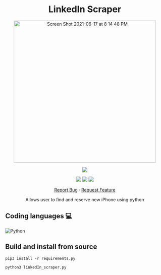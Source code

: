 <h1 align="center">
LinkedIn Scraper
</h1>

<p align="center">
  <img width="450" high="650" alt="Screen Shot 2021-06-17 at 8 14 48 PM" src="https://user-images.githubusercontent.com/73632576/123007680-9dd88780-d3ca-11eb-8838-b776963a74f0.png">
</p>

<p align="center">
<img src='https://madewithlove.vercel.app/ae?heart=true&template=for-the-badge'/>
</p>

<p align="center">
  <img src='https://img.shields.io/github/license/shygorilla/LinkedIn-Scraper'/>
   <img src="https://img.shields.io/github/stars/shygorilla/LinkedIn-Scraper"/>
   <img src="https://img.shields.io/github/forks/shygorilla/LinkedIn-Scraper"/>
</p>

<p align="center">
    <a href="https://github.com/ShyGorilla/LinkedIn-Scraper/issues">Report Bug</a>
    ·
    <a href="https://github.com/ShyGorilla/LinkedIn-Scraper/issues">Request Feature</a>
  </p>

<p align="center">
  Allows user to find and reserve new iPhone using python
</p>

## Coding languages 💻

![Python](https://img.shields.io/badge/python-3670A0?style=for-the-badge&logo=python&logoColor=ffdd54)

## Build and install from source
`pip3 install -r requirements.py`

`python3 linkedIn_scraper.py`

